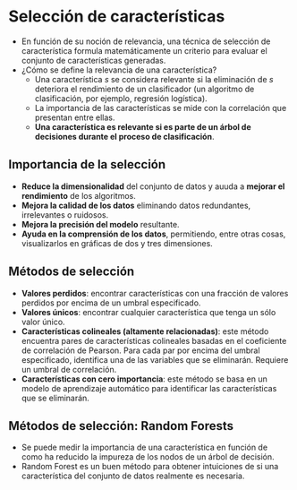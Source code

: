 # Selección de características

- En función de su noción de relevancia, una técnica de selección de característica formula matemáticamente un criterio para evaluar el conjunto de características generadas.
- ¿Cómo se define la relevancia de una característica?
  - Una característica *s* se considera relevante si la eliminación de *s* deteriora el rendimiento de un clasificador (un algoritmo de clasificación, por ejemplo, regresión logística).
  - La importancia de las características se mide con la correlación que presentan entre ellas.
  - **Una característica es relevante si es parte de un árbol de decisiones durante el proceso de clasificación**.

## Importancia de la selección
- **Reduce la dimensionalidad** del conjunto de datos y auuda a **mejorar el rendimiento** de los algoritmos.
- **Mejora la calidad de los datos** eliminando datos redundantes, irrelevantes o ruidosos.
- **Mejora la precisión del modelo** resultante.
- **Ayuda en la comprensión de los datos**, permitiendo, entre otras cosas, visualizarlos en gráficas de dos y tres dimensiones.

## Métodos de selección
- **Valores perdidos**: encontrar características con una fracción de valores perdidos por encima de un umbral especificado.
- **Valores únicos**: encontrar cualquier característica que tenga un sólo valor único.
- **Características colineales (altamente relacionadas)**: este método encuentra pares de características colineales basadas en el coeficiente de correlación de Pearson. Para cada par por encima del umbral especificado, identifica una de las variables que se eliminarán. Requiere un umbral de correlación.
- **Características con cero importancia**: este método se basa en un modelo de aprendizaje automático para identificar las características que se eliminarán.

## Métodos de selección: Random Forests

- Se puede medir la importancia de una característica en función de como ha reducido la impureza de los nodos de un árbol de decisión.
- Random Forest es un buen método para obtener intuiciones de si una característica del conjunto de datos realmente es necesaria.